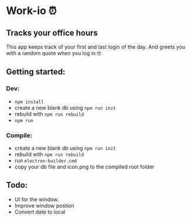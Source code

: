 # Work-io ⏰
## Tracks your office hours
This app keeps track of your first and last login of the day.
And greets you with a random quote when you log in 🤓

## Getting started:
### Dev:
- `npm install`
- create a new blank db using `npm run init`
- rebuild with `npm run rebuild`
- `npm run`
### Compile:
- create a new blank db using `npm run init`
- rebuild with `npm run rebuild`
- run `electron-builder.cmd`
- copy your db file and icon.png to the compiled root folder
## Todo:
   - UI for the window.
   - Improve window postion
   - Convert date to local   
